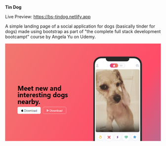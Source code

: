 **Tin Dog**

Live Preview: https://bs-tindog.netlify.app

A simple landing page of a social application for dogs (basically tinder for dogs) made using bootstrap as part of "the complete full stack development bootcampt" course by Angela Yu on Udemy.

![tin dog preview image](https://github.com/zainabmd/TinDog/blob/main/images/tindog-preview.png?raw=true)
